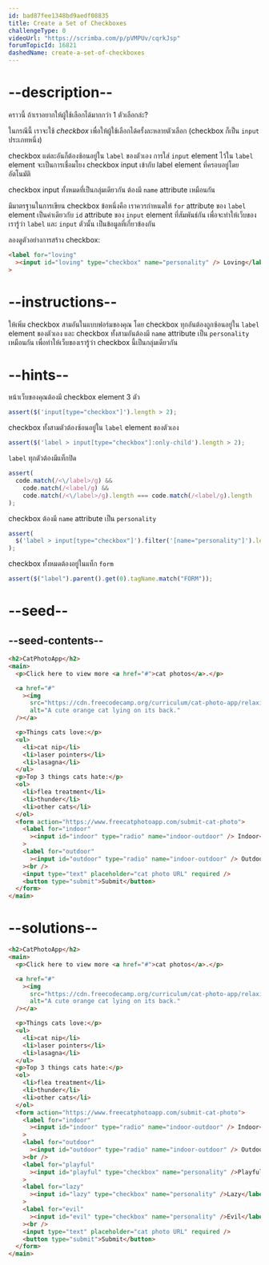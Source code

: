 ```yaml
---
id: bad87fee1348bd9aedf08835
title: Create a Set of Checkboxes
challengeType: 0
videoUrl: "https://scrimba.com/p/pVMPUv/cqrkJsp"
forumTopicId: 16821
dashedName: create-a-set-of-checkboxes
---
```


# --description--

คราวนี้ ถ้าเราอยากให้ผู้ใช้เลือกได้มากกว่า 1 ตัวเลือกล่ะ?

ในกรณีนี้ เราจะใช้ <dfn>checkbox</dfn> เพื่อให้ผู้ใช้เลือกได้ครั้งละหลายตัวเลือก
(checkbox ก็เป็น `input` ประเภทหนึ่ง)

checkbox แต่ละอันก็ต้องซ้อนอยู่ใน `label` ของตัวเอง
การใส่ `input` element ไว้ใน `label` element จะเป็นการเชื่อมโยง checkbox input เข้ากับ label element ที่ครอบอยู่โดยอัตโนมัติ

checkbox input ทั้งหมดที่เป็นกลุ่มเดียวกัน ต้องมี `name` attribute เหมือนกัน

มีมาตรฐานในการเขียน checkbox ข้อหนึ่งคือ เราควรกำหนดให้ `for` attribute ของ `label` element เป็นค่าเดียวกับ `id` attribute ของ `input` element ที่สัมพันธ์กัน
เพื่อจะทำให้เว็บของเรารู้ว่า `label` และ `input` ตัวนั้น เป็นข้อมูลที่เกี่ยวข้องกัน

ลองดูตัวอย่างการสร้าง checkbox:

```html
<label for="loving"
  ><input id="loving" type="checkbox" name="personality" /> Loving</label
>
```

# --instructions--

ให้เพิ่ม checkbox สามอันในแบบฟอร์มของคุณ
โดย checkbox ทุกอันต้องถูกซ้อนอยู่ใน `label` element ของตัวเอง
และ checkbox ทั้งสามอันต้องมี `name` attribute เป็น `personality` เหมือนกัน เพื่อทำให้เว็บของเรารู้ว่า checkbox นี้เป็นกลุ่มเดียวกัน

# --hints--

หน้าเว็บของคุณต้องมี checkbox element 3 ตัว

```js
assert($('input[type="checkbox"]').length > 2);
```

checkbox ทั้งสามตัวต้องซ้อนอยู่ใน `label` element ของตัวเอง

```js
assert($('label > input[type="checkbox"]:only-child').length > 2);
```

`label` ทุกตัวต้องมีแท็กปิด

```js
assert(
  code.match(/<\/label>/g) &&
    code.match(/<label/g) &&
    code.match(/<\/label>/g).length === code.match(/<label/g).length
);
```

checkbox ต้องมี `name` attribute เป็น `personality`

```js
assert(
  $('label > input[type="checkbox"]').filter('[name="personality"]').length > 2
);
```

checkbox ทั้งหมดต้องอยู่ในแท็ก `form`

```js
assert($("label").parent().get(0).tagName.match("FORM"));
```

# --seed--

## --seed-contents--

```html
<h2>CatPhotoApp</h2>
<main>
  <p>Click here to view more <a href="#">cat photos</a>.</p>

  <a href="#"
    ><img
      src="https://cdn.freecodecamp.org/curriculum/cat-photo-app/relaxing-cat.jpg"
      alt="A cute orange cat lying on its back."
  /></a>

  <p>Things cats love:</p>
  <ul>
    <li>cat nip</li>
    <li>laser pointers</li>
    <li>lasagna</li>
  </ul>
  <p>Top 3 things cats hate:</p>
  <ol>
    <li>flea treatment</li>
    <li>thunder</li>
    <li>other cats</li>
  </ol>
  <form action="https://www.freecatphotoapp.com/submit-cat-photo">
    <label for="indoor"
      ><input id="indoor" type="radio" name="indoor-outdoor" /> Indoor</label
    >
    <label for="outdoor"
      ><input id="outdoor" type="radio" name="indoor-outdoor" /> Outdoor</label
    ><br />
    <input type="text" placeholder="cat photo URL" required />
    <button type="submit">Submit</button>
  </form>
</main>
```

# --solutions--

```html
<h2>CatPhotoApp</h2>
<main>
  <p>Click here to view more <a href="#">cat photos</a>.</p>

  <a href="#"
    ><img
      src="https://cdn.freecodecamp.org/curriculum/cat-photo-app/relaxing-cat.jpg"
      alt="A cute orange cat lying on its back."
  /></a>

  <p>Things cats love:</p>
  <ul>
    <li>cat nip</li>
    <li>laser pointers</li>
    <li>lasagna</li>
  </ul>
  <p>Top 3 things cats hate:</p>
  <ol>
    <li>flea treatment</li>
    <li>thunder</li>
    <li>other cats</li>
  </ol>
  <form action="https://www.freecatphotoapp.com/submit-cat-photo">
    <label for="indoor"
      ><input id="indoor" type="radio" name="indoor-outdoor" /> Indoor</label
    >
    <label for="outdoor"
      ><input id="outdoor" type="radio" name="indoor-outdoor" /> Outdoor</label
    ><br />
    <label for="playful"
      ><input id="playful" type="checkbox" name="personality" />Playful</label
    >
    <label for="lazy"
      ><input id="lazy" type="checkbox" name="personality" />Lazy</label
    >
    <label for="evil"
      ><input id="evil" type="checkbox" name="personality" />Evil</label
    ><br />
    <input type="text" placeholder="cat photo URL" required />
    <button type="submit">Submit</button>
  </form>
</main>
```
